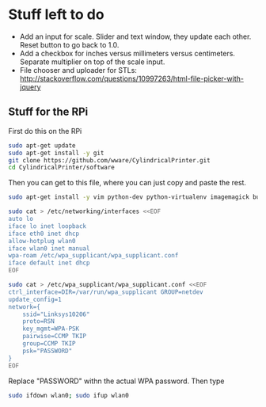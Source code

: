 Stuff left to do
==

* Add an input for scale. Slider and text window, they update each other. Reset button to go back to 1.0.
* Add a checkbox for inches versus millimeters versus centimeters. Separate multiplier on top of the scale input.
* File chooser and uploader for STLs: http://stackoverflow.com/questions/10997263/html-file-picker-with-jquery

Stuff for the RPi
--

First do this on the RPi

```bash
sudo apt-get update
sudo apt-get install -y git
git clone https://github.com/wware/CylindricalPrinter.git
cd CylindricalPrinter/software
```

Then you can get to this file, where you can just copy and paste the rest.

```bash
sudo apt-get install -y vim python-dev python-virtualenv imagemagick build-essential

sudo cat > /etc/networking/interfaces <<EOF
auto lo
iface lo inet loopback
iface eth0 inet dhcp
allow-hotplug wlan0
iface wlan0 inet manual
wpa-roam /etc/wpa_supplicant/wpa_supplicant.conf
iface default inet dhcp
EOF

sudo cat > /etc/wpa_supplicant/wpa_supplicant.conf <<EOF
ctrl_interface=DIR=/var/run/wpa_supplicant GROUP=netdev
update_config=1
network={
    ssid="Linksys10206"
    proto=RSN
    key_mgmt=WPA-PSK
    pairwise=CCMP TKIP
    group=CCMP TKIP
    psk="PASSWORD"
}
EOF
```

Replace "PASSWORD" withn the actual WPA password. Then type

```bash
sudo ifdown wlan0; sudo ifup wlan0
```